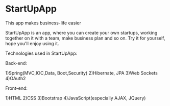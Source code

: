 
# StartUpApp
This app makes business-life easier

StartUpApp is an app, where you can create your own startups, working together on it with a team, make business plan and so on. Try it for yourself, hope you'll enjoy using it.


Technologies used in StartUpApp: 

Back-end:

1)Spring(MVC,IOC,Data, Boot,Security)
2)Hibernate, JPA
3)Web Sockets
4)OAuth2

Front-end:

1)HTML
2)CSS
3)Bootstrap
4)JavaScript(especially AJAX, JQuery)
   
